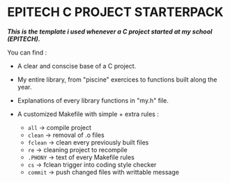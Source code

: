 # EPITECH C PROJECT STARTERPACK

***This is the template i used whenever a C project started at my school (EPITECH).***

You can find :

  *  A clear and conscise base of a C project.
  
  *  My entire library, from "piscine" exercices to functions built along the year.
   
  *  Explanations of every library functions in "my.h" file.
    
  *  A customized Makefile with simple + extra rules :
     * ```all```    -> compile project
     * ```clean```  -> removal of .o files
     * ```fclean``` -> clean every previously built files
     * ```re```     -> cleaning project to recompile
     * ```.PHONY``` -> text of every Makefile rules
     * ```cs```     -> fclean trigger into coding style checker
     * ```commit``` -> push changed files with writtable message

